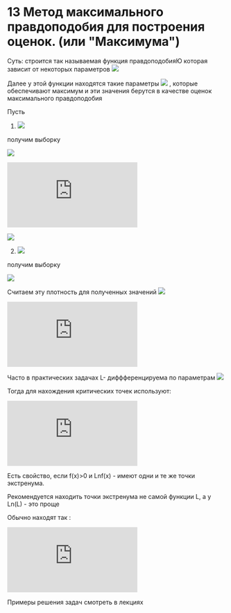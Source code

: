 # 13 Метод максимального правдоподобия для построения оценок. (или "Максимума") 

Суть: строится так называемая функция правдоподобияЮ которая зависит от некоторых параметров
![](https://latex.codecogs.com/gif.latex?a_{1},a_{2},...,a_{m})

Далее у этой функции находятся такие параметры ![](https://latex.codecogs.com/gif.latex?a_{1}^{*},a_{2}^{*},...,a_{m}^{*}) , которые обеспечивают максимум и эти значения берутся в качестве оценок максимального правдоподобия

Пусть
1) ![](https://latex.codecogs.com/gif.latex?\xi&space;-&space;d.s.v,&space;P(\xi&space;=&space;x;&space;a_{1},&space;a_{2},&space;...,&space;a_{m}))

получим выборку

![](https://latex.codecogs.com/gif.latex?x_{1},x_{2},...x_{n})

![](https://latex.codecogs.com/gif.latex?%5Cbegin%7Bmatrix%7DP%28%5Cxi%3Dx_%7B1%7D%3B%20a_%7B1%7D%2C..%2Ca_%7Bm%7D%29%20%5C%5C%20P%28%5Cxi%3Dx_%7B2%7D%3B%20a_%7B1%7D%2C..%2Ca_%7Bm%7D%29%20%5C%5C%20%5Ccdot%20%5C%5C%20%5Ccdot%20%5C%5C%20%5Ccdot%20%5C%5C%20P%28%5Cxi%3Dx_%7Bn%7D%3B%20a_%7B1%7D%2C..%2Ca_%7Bm%7D%29%20%5Cend%7Bmatrix%7D)

![](https://latex.codecogs.com/gif.latex?L_{x_{1},&space;x_{2},...,x_{n}}(a_{1},a_{2},..,a_{m})=\prod_{i=1}^{n}p(\xi=x_{i},&space;a_{1},a_{2},..,a_{m}))

2) ![](https://latex.codecogs.com/gif.latex?\xi-n.s.v,f_{\xi}(x;a_{1},a_{2},...,a_{m}))

получим выборку

![](https://latex.codecogs.com/gif.latex?x_{1},x_{2},...x_{n})

Считаем эту плотность для полученных значений
![](https://latex.codecogs.com/gif.latex?L_{x_{1},x_{2},...,x_{n}}(a_{1},a_{2},..,a_{m})=\prod_{i=1}^{n}f_{\xi}(x_{i},a_{1},a_{2},..,a_{m}))

![](https://latex.codecogs.com/gif.latex?%5Cbegin%7Bmatrix%7D%20f_%7B%5Cxi%7D%28x_%7B1%7D%3Ba_%7B1%7D%2C..%2Ca_%7Bm%7D%29%20%5C%5C%20f_%7B%5Cxi%7D%28x_%7B2%7D%3Ba_%7B1%7D%2C..%2Ca_%7Bm%7D%29%20%5C%5C%20%5Ccdot%20%5C%5C%20%5Ccdot%20%5C%5C%20%5Ccdot%20%5C%5C%20f_%7B%5Cxi%7D%28x_%7Bn%7D%3Ba_%7B1%7D%2C..%2Ca_%7Bm%7D%29%20%5Cend%7Bmatrix%7D)

Часто в практических задачах L- диффференцируема по параметрам ![](https://latex.codecogs.com/gif.latex?a_{1},a_{2},...a_{m})

Тогда для нахождения критических точек используют:

![](https://latex.codecogs.com/gif.latex?%5Cleft%5C%7B%5Cbegin%7Bmatrix%7D%5Cfrac%7B%5Cpartial%20L%28a_%7B1%7D%2Ca_%7B2%7D%2C..%2Ca_%7Bn%7D%29%7D%7B%5Cpartial%20a_%7Bj%7D%7D%20%3D%200%20%5C%5C%20j%20%3D%20%5Coverline%7B1%2C%20m%7D%20%5Cend%7Bmatrix%7D%5Cright.)

Есть свойство, если f(x)>0 и Lnf(x) - имеют одни и те же точки экстренума.

Рекомендуется находить точки экстренума не самой функции L, а у Ln(L) - это проще

Обычно находят так :

![](https://latex.codecogs.com/gif.latex?%5Cleft%5C%7B%5Cbegin%7Bmatrix%7D%5Cfrac%7B%5Cpartial%20ln%20%28L%28a_%7B1%7D%2Ca_%7B2%7D%2C..%2Ca_%7Bn%7D%29%29%7D%7B%5Cpartial%20a_%7Bj%7D%7D%20%3D%200%20%5C%5C%20j%20%3D%20%5Coverline%7B1%2C%20m%7D%20%5Cend%7Bmatrix%7D%5Cright.)

Примеры решения задач смотреть в лекциях